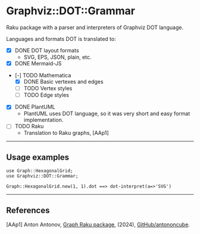 # Graphviz::DOT::Grammar

Raku package with a parser and interpreters of Graphviz DOT language.

Languages and formats DOT is translated to:

- [X] DONE DOT layout formats
  - SVG, EPS, JSON, plain, etc. 
- [X] DONE Mermaid-JS
- [-] TODO Mathematica
  - [X] DONE Basic vertexes and edges
  - [ ] TODO Vertex styles
  - [ ] TODO Edge styles
- [X] DONE PlantUML
  - PlantUML uses DOT language, so it was very short and easy format implementation.
- [ ] TODO Raku
  - Translation to Raku graphs, [AAp1]

------

## Usage examples

```perl6, output.prompt=NONE, result=asis
use Graph::HexagonalGrid;
use Graphviz::DOT::Grammar;

Graph::HexagonalGrid.new(1, 1).dot ==> dot-interpret(a=>'SVG')
```

------

## References 

[AAp1] Anton Antonov,
[Graph Raku package](https://github.com/antononcube/Raku-Graph),
(2024),
[GitHub/antononcube](https://github.com/antononcube).
